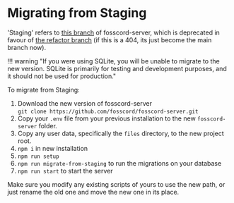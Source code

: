 # Migrating from Staging

'Staging' refers to [this branch](https://github.com/fosscord/fosscord-server/tree/staging) of fosscord-server,
which is deprecated in favour of [the refactor branch](https://github.com/fosscord/fosscord-server/tree/maddy/refactor) (if this is a 404, its just become the main branch now).

!!! warning "If you were using SQLite, you will be unable to migrate to the new version. SQLite is primarily for testing and development purposes, and it should not be used for production."

To migrate from Staging:

1. Download the new version of fosscord-server  
   `git clone https://github.com/fosscord/fosscord-server.git`
2. Copy your `.env` file from your previous installation to the new `fosscord-server` folder.
3. Copy any user data, specifically the `files` directory, to the new project root.
4. `npm i` in new installation
5. `npm run setup`
6. `npm run migrate-from-staging` to run the migrations on your database
7. `npm run start` to start the server

Make sure you modify any existing scripts of yours to use the new path,
or just rename the old one and move the new one in its place.
